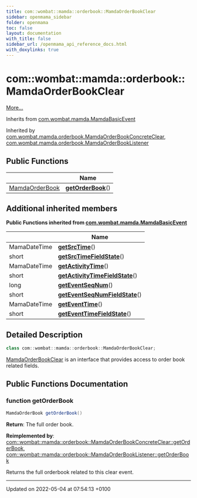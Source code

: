 ```yaml
---
title: com::wombat::mamda::orderbook::MamdaOrderBookClear
sidebar: openmama_sidebar
folder: openmama
toc: false
layout: documentation
with_title: false
sidebar_url: /openmama_api_reference_docs.html
with_doxylinks: true
---
```


# com::wombat::mamda::orderbook::MamdaOrderBookClear



 [More...](#detailed-description)

Inherits from [com.wombat.mamda.MamdaBasicEvent](interfacecom_1_1wombat_1_1mamda_1_1MamdaBasicEvent.html)

Inherited by [com.wombat.mamda.orderbook.MamdaOrderBookConcreteClear](classcom_1_1wombat_1_1mamda_1_1orderbook_1_1MamdaOrderBookConcreteClear.html), [com.wombat.mamda.orderbook.MamdaOrderBookListener](classcom_1_1wombat_1_1mamda_1_1orderbook_1_1MamdaOrderBookListener.html)

## Public Functions

|                | Name           |
| -------------- | -------------- |
| [MamdaOrderBook](classcom_1_1wombat_1_1mamda_1_1orderbook_1_1MamdaOrderBook.html) | **[getOrderBook](interfacecom_1_1wombat_1_1mamda_1_1orderbook_1_1MamdaOrderBookClear.html#function-getorderbook)**() |

## Additional inherited members

**Public Functions inherited from [com.wombat.mamda.MamdaBasicEvent](interfacecom_1_1wombat_1_1mamda_1_1MamdaBasicEvent.html)**

|                | Name           |
| -------------- | -------------- |
| MamaDateTime | **[getSrcTime](interfacecom_1_1wombat_1_1mamda_1_1MamdaBasicEvent.html#function-getsrctime)**() |
| short | **[getSrcTimeFieldState](interfacecom_1_1wombat_1_1mamda_1_1MamdaBasicEvent.html#function-getsrctimefieldstate)**() |
| MamaDateTime | **[getActivityTime](interfacecom_1_1wombat_1_1mamda_1_1MamdaBasicEvent.html#function-getactivitytime)**() |
| short | **[getActivityTimeFieldState](interfacecom_1_1wombat_1_1mamda_1_1MamdaBasicEvent.html#function-getactivitytimefieldstate)**() |
| long | **[getEventSeqNum](interfacecom_1_1wombat_1_1mamda_1_1MamdaBasicEvent.html#function-geteventseqnum)**() |
| short | **[getEventSeqNumFieldState](interfacecom_1_1wombat_1_1mamda_1_1MamdaBasicEvent.html#function-geteventseqnumfieldstate)**() |
| MamaDateTime | **[getEventTime](interfacecom_1_1wombat_1_1mamda_1_1MamdaBasicEvent.html#function-geteventtime)**() |
| short | **[getEventTimeFieldState](interfacecom_1_1wombat_1_1mamda_1_1MamdaBasicEvent.html#function-geteventtimefieldstate)**() |


## Detailed Description

```java
class com::wombat::mamda::orderbook::MamdaOrderBookClear;
```


[MamdaOrderBookClear](interfacecom_1_1wombat_1_1mamda_1_1orderbook_1_1MamdaOrderBookClear.html) is an interface that provides access to order book related fields. 

## Public Functions Documentation

### function getOrderBook

```java
MamdaOrderBook getOrderBook()
```


**Return**: The full order book. 

**Reimplemented by**: [com::wombat::mamda::orderbook::MamdaOrderBookConcreteClear::getOrderBook](classcom_1_1wombat_1_1mamda_1_1orderbook_1_1MamdaOrderBookConcreteClear.html#function-getorderbook), [com::wombat::mamda::orderbook::MamdaOrderBookListener::getOrderBook](classcom_1_1wombat_1_1mamda_1_1orderbook_1_1MamdaOrderBookListener.html#function-getorderbook)


Returns the full orderbook related to this clear event.


-------------------------------

Updated on 2022-05-04 at 07:54:13 +0100